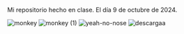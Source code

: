 Mi repositorio hecho en clase.
El día 9 de octubre de 2024.

![monkey](https://github.com/user-attachments/assets/db333697-e10e-4850-b7de-c7cb1116f296) ![monkey (1)](https://github.com/user-attachments/assets/cb06d8fd-cb98-4f45-bc34-86fcdb58db66) ![yeah-no-nose](https://github.com/user-attachments/assets/d55e6da9-c995-4b06-9f23-07587018dae0) ![descargaa](https://github.com/user-attachments/assets/ef87823e-32d0-4f3f-93e7-b18a0e0b7bcd)


